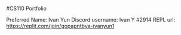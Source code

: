 #CS110 Portfolio

Preferred Name: Ivan Yun
Discord username: Ivan Y #2914
REPL url: https://replit.com/join/gopapntbya-ivanyun1

